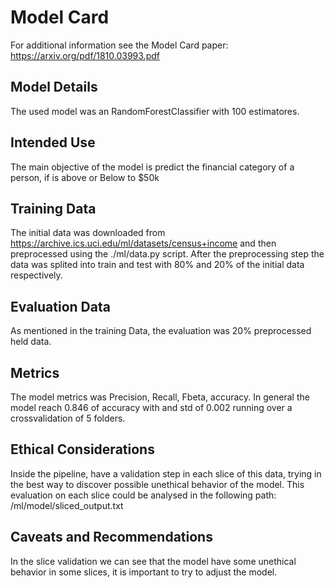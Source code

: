 # Model Card

For additional information see the Model Card paper: https://arxiv.org/pdf/1810.03993.pdf

## Model Details
The used model was an RandomForestClassifier with 100 estimatores.

## Intended Use
The main objective of the model is predict the financial category of a person, if is above or Below to $50k

## Training Data
The initial data was downloaded from https://archive.ics.uci.edu/ml/datasets/census+income and then preprocessed using the ./ml/data.py script.
After the preprocessing step the data was splited into train and test with 80% and 20% of the initial data respectively.

## Evaluation Data
As mentioned in the training Data, the evaluation was 20% preprocessed held data.

## Metrics
The model metrics was  Precision, Recall, Fbeta, accuracy. In general the model reach 0.846 of accuracy with and std of 0.002 running over a crossvalidation of 5 folders.

## Ethical Considerations
Inside the pipeline, have a validation step in each slice of this data, trying in the best way to discover possible unethical behavior of the model. This evaluation on each slice could be analysed in the following path: /ml/model/sliced_output.txt

## Caveats and Recommendations
In the slice validation we can see that the model have some unethical behavior in some slices, it is important to try to adjust the model.